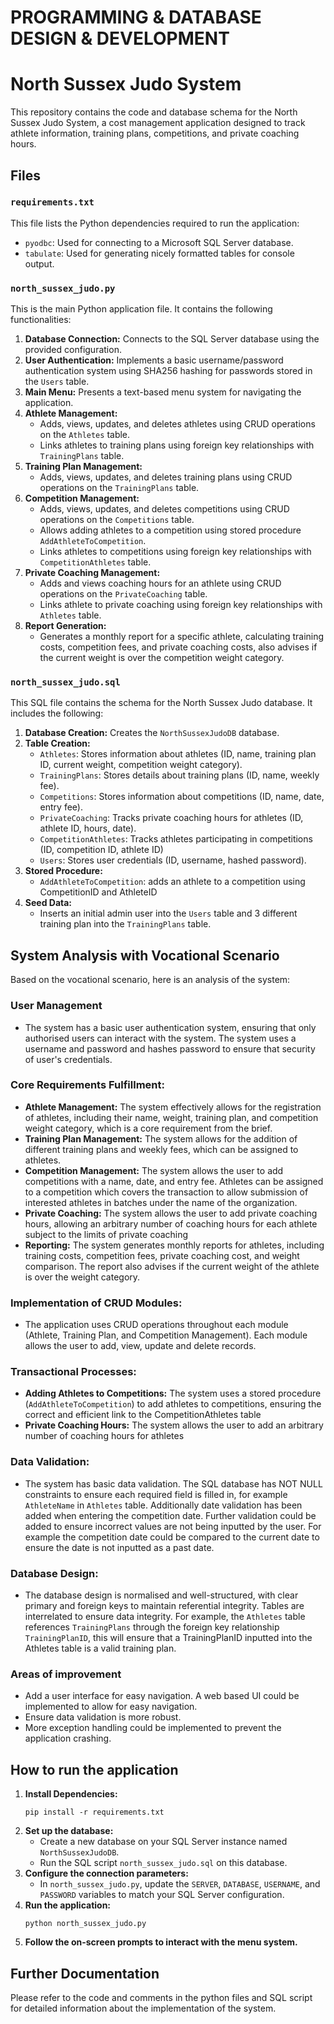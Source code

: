 # PROGRAMMING & DATABASE DESIGN & DEVELOPMENT


# North Sussex Judo System

This repository contains the code and database schema for the North Sussex Judo System, a cost management application designed to track athlete information, training plans, competitions, and private coaching hours.

## Files

### `requirements.txt`

This file lists the Python dependencies required to run the application:

-   `pyodbc`: Used for connecting to a Microsoft SQL Server database.
-   `tabulate`: Used for generating nicely formatted tables for console output.

### `north_sussex_judo.py`

This is the main Python application file. It contains the following functionalities:

1.  **Database Connection:** Connects to the SQL Server database using the provided configuration.
2.  **User Authentication:** Implements a basic username/password authentication system using SHA256 hashing for passwords stored in the `Users` table.
3.  **Main Menu:** Presents a text-based menu system for navigating the application.
4.  **Athlete Management:**
    -   Adds, views, updates, and deletes athletes using CRUD operations on the `Athletes` table.
    -  Links athletes to training plans using foreign key relationships with `TrainingPlans` table.
5.  **Training Plan Management:**
    -   Adds, views, updates, and deletes training plans using CRUD operations on the `TrainingPlans` table.
6.  **Competition Management:**
    -   Adds, views, updates, and deletes competitions using CRUD operations on the `Competitions` table.
    -   Allows adding athletes to a competition using stored procedure `AddAthleteToCompetition`.
    -   Links athletes to competitions using foreign key relationships with `CompetitionAthletes` table.
7.  **Private Coaching Management:**
    -   Adds and views coaching hours for an athlete using CRUD operations on the `PrivateCoaching` table.
    - Links athlete to private coaching using foreign key relationships with `Athletes` table.
8.  **Report Generation:**
    - Generates a monthly report for a specific athlete, calculating training costs, competition fees, and private coaching costs, also advises if the current weight is over the competition weight category.

### `north_sussex_judo.sql`

This SQL file contains the schema for the North Sussex Judo database. It includes the following:

1.  **Database Creation:** Creates the `NorthSussexJudoDB` database.
2.  **Table Creation:**
    -   `Athletes`: Stores information about athletes (ID, name, training plan ID, current weight, competition weight category).
    -   `TrainingPlans`: Stores details about training plans (ID, name, weekly fee).
    -   `Competitions`: Stores information about competitions (ID, name, date, entry fee).
    -   `PrivateCoaching`: Tracks private coaching hours for athletes (ID, athlete ID, hours, date).
    -  `CompetitionAthletes`: Tracks athletes participating in competitions (ID, competition ID, athlete ID)
    -   `Users`: Stores user credentials (ID, username, hashed password).
3.  **Stored Procedure:**
    -  `AddAthleteToCompetition`: adds an athlete to a competition using CompetitionID and AthleteID
4.  **Seed Data:**
    -   Inserts an initial admin user into the `Users` table and 3 different training plan into the `TrainingPlans` table.

## System Analysis with Vocational Scenario
Based on the vocational scenario, here is an analysis of the system:

### User Management
- The system has a basic user authentication system, ensuring that only authorised users can interact with the system. The system uses a username and password and hashes password to ensure that security of user's credentials.
### Core Requirements Fulfillment:
- **Athlete Management:** The system effectively allows for the registration of athletes, including their name, weight, training plan, and competition weight category, which is a core requirement from the brief.
- **Training Plan Management:** The system allows for the addition of different training plans and weekly fees, which can be assigned to athletes.
- **Competition Management:** The system allows the user to add competitions with a name, date, and entry fee. Athletes can be assigned to a competition which covers the transaction to allow submission of interested athletes in batches under the name of the organization.
- **Private Coaching:** The system allows the user to add private coaching hours, allowing an arbitrary number of coaching hours for each athlete subject to the limits of private coaching
- **Reporting:** The system generates monthly reports for athletes, including training costs, competition fees, private coaching cost, and weight comparison. The report also advises if the current weight of the athlete is over the weight category.

### Implementation of CRUD Modules:
- The application uses CRUD operations throughout each module (Athlete, Training Plan, and Competition Management). Each module allows the user to add, view, update and delete records.

### Transactional Processes:
- **Adding Athletes to Competitions:** The system uses a stored procedure (`AddAthleteToCompetition`) to add athletes to competitions, ensuring the correct and efficient link to the CompetitionAthletes table
- **Private Coaching Hours:** The system allows the user to add an arbitrary number of coaching hours for athletes

### Data Validation:
- The system has basic data validation. The SQL database has NOT NULL constraints to ensure each required field is filled in, for example `AthleteName` in `Athletes` table. Additionally date validation has been added when entering the competition date. Further validation could be added to ensure incorrect values are not being inputted by the user. For example the competition date could be compared to the current date to ensure the date is not inputted as a past date.

### Database Design:
-  The database design is normalised and well-structured, with clear primary and foreign keys to maintain referential integrity. Tables are interrelated to ensure data integrity. For example, the `Athletes` table references `TrainingPlans` through the foreign key relationship `TrainingPlanID`, this will ensure that a TrainingPlanID inputted into the Athletes table is a valid training plan.

### Areas of improvement
- Add a user interface for easy navigation. A web based UI could be implemented to allow for easy navigation.
- Ensure data validation is more robust.
- More exception handling could be implemented to prevent the application crashing.

## How to run the application

1.  **Install Dependencies:**
    ```
    pip install -r requirements.txt
    ```
2.  **Set up the database:**
    -   Create a new database on your SQL Server instance named `NorthSussexJudoDB`.
    -   Run the SQL script `north_sussex_judo.sql` on this database.
3.  **Configure the connection parameters:**
    -   In `north_sussex_judo.py`, update the `SERVER`, `DATABASE`, `USERNAME`, and `PASSWORD` variables to match your SQL Server configuration.
4.  **Run the application:**
    ```
    python north_sussex_judo.py
    ```
5.  **Follow the on-screen prompts to interact with the menu system.**

## Further Documentation

Please refer to the code and comments in the python files and SQL script for detailed information about the implementation of the system.
